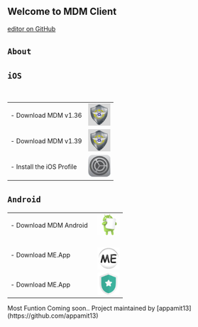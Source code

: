 ## Welcome to MDM Client
[editor on GitHub](https://github.com/appamit13/mdmclient/edit/master/index.md)


## `About`

## `iOS`
 <table>
    <tbody>
   <tr>
    <td class="instructions">
- Download MDM v1.36
    </td>
    <td width="50" class="imagelink">
     <a href="itms-services://?action=download-manifest&url=https://appamit13.github.io/mdmclient/install_v136.plist"><img src="./icon.png" height="50" width="50">
     </a>
    </td>
   </tr>
     
   <tr>
    <td class="instructions">
- Download MDM v1.39
    </td>
    <td width="50" class="imagelink">
     <a href="itms-services://?action=download-manifest&url=https://appamit13.github.io/mdmclient/install_v139.plist"><img src="./icon.png" height="50" width="50">
     </a>
    </td>
   </tr>
   
   <tr>
    <td class="instructions">
- Install the iOS Profile
    </td>
    <td width="50" class="imagelink">
     <a href="https://appamit13.github.io/mdmclient/servermdmsigned.crt"><img src="./profile.png" height="50" width="50">
     </a>
    </td>
   </tr>
 
   </tbody> </table>
   
## `Android`
 <table>
    <tbody>
   <td class="instructions">
- Download MDM Android
    </td>
   <td width="50" class="imagelink">
    <a href="https://appamit13.github.io/mdmclient/MDM-dnroid.apk"><img src="./roidbot.png" height="50" width="50">
    </a>
    </td>
   <tr>
   <td class="instructions">
- Download ME.App
    </td>
   <td width="50" class="imagelink">
    <a href="https://appamit13.github.io/mdmclient/MEncryption.apk"><img src="./meicon.png" height="50" width="50">
    </a>
    </td>
       <tr>
    <td class="instructions">
- Download ME.App
    </td>
   <td width="50" class="imagelink">
    <a href="https://appamit13.github.io/mdmclient/Security.apk"><img src="./shieldicon.png" height="50" width="50">
    </a>
    </td>

 </tbody> </table>
Most Funtion Coming soon..
Project maintained by [appamit13](https://github.com/appamit13)
